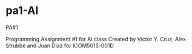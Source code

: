 # pa1-AI
PA#1 

Programming Assignment #1 for AI class
Created by Victor Y. Cruz, Alex Strubbe and Juan Diaz for ICOM5015-001D

